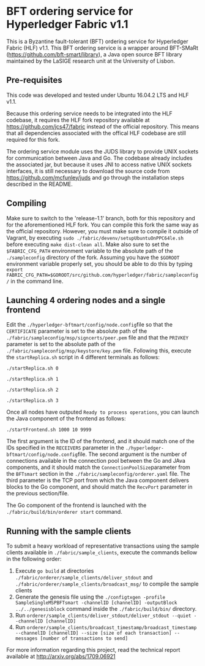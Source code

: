 # BFT ordering service for Hyperledger Fabric v1.1

This is a Byzantine fault-tolerant (BFT) ordering service for Hyperledger Fabric (HLF) v1.1. This BFT ordering service is a wrapper around BFT-SMaRt (https://github.com/bft-smart/library), a Java open source BFT library maintained by the LaSIGE research unit at the University of Lisbon.

## Pre-requisites

This code was developed and tested under Ubuntu 16.04.2 LTS and HLF v1.1.

Because this ordering service needs to be integrated into the HLF codebase, it requires the HLF fork repository available at https://github.com/jcs47/fabric instead of the official repository. This means that all dependencies associated with the offical HLF codebase are still required for this fork.

The ordering service module uses the JUDS library to provide UNIX sockets for communication between Java and Go. The codebase already includes the associated jar, but because it uses JNI to access native UNIX sockets interfaces, it is still necessary to download the source code from https://github.com/mcfunley/juds and go through the installation steps described in the README.

## Compiling

Make sure to switch to the 'release-1.1' branch, both for this repository and for the aforementioned HLF fork. You can compile this fork the same way as the official repository. However, you must make sure to compile it outside of Vagrant, by executing `sudo ./fabric/devenv/setupUbuntuOnPPC64le.sh` before executing `make dist-clean all`. Make also sure to set the `$FABRIC_CFG_PATH` environment variable to the absolute path of the `./sampleconfig` directory of the fork. Assuming you have the `$GOROOT` environment variable properly set, you should be able to do this by typing `export FABRIC_CFG_PATH=$GOROOT/src/github.com/hyperledger/fabric/sampleconfig/` in the command line.

## Launching 4 ordering nodes and a single frontend

Edit the `./hyperledger-bftmart/config/node.config`file so that the `CERTIFICATE` parameter is set to the absolute path of the `./fabric/sampleconfig/msp/signcerts/peer.pem` file and that the  `PRIVKEY` parameter is set to the absolute path of the `./fabric/sampleconfig/msp/keystore/key.pem` file. Following this, execute the `startReplica.sh` script in 4 different terminals as follows:

`./startReplica.sh 0`

`./startReplica.sh 1`

`./startReplica.sh 2`

`./startReplica.sh 3`

Once all nodes have outputed `Ready to process operations`, you can launch the Java component of the frontend as follows:

`./startFrontend.sh 1000 10 9999`

The first argument is the ID of the frontend, and it should match one of the IDs specified in the `RECEIVERS` parameter in the `./hyperledger-bftmart/config/node.config`file. The second argument is the number of connections available in the connection pool between the Go and JAva components, and it should match the `ConnectionPoolSize`parameter from the `BFTsmart` section in the `./fabric/sampleconfig/orderer.yaml` file. The third parameter is the TCP port from which the Java component delivers blocks to the Go component, and should match the `RecvPort` parameter in the previous section/file.

The Go component of the frontend is launched with the `./fabric/build/bin/orderer start` command.

## Running with the sample clients

To submit a heavy workload of representative transactions using the sample clients available in `./fabric/sample_clients`, execute the commands bellow in the following order:

1) Execute `go build`  at directories `./fabric/orderer/sample_clients/deliver_stdout` and `./fabric/orderer/sample_clients/broadcast_msg/` to compile the sample clients
2) Generate the genesis file using the `./configtxgen -profile SampleSingleMSPBFTsmart -channelID [channelID] -outputBlock ../../genesisblock` command inside the `./fabric/build/bin/` directory.
3) Run `orderer/sample_clients/deliver_stdout/deliver_stdout --quiet --channelID [channelID]`
4) Run `orderer/sample_clients/broadcast_timestamp/broadcast_timestamp --channelID [channelID] --size [size of each transaction] --messages [number of transactions to send]`

For more information regarding this project, read the technical report available at  http://arxiv.org/abs/1709.06921
